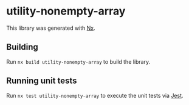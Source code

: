 # utility-nonempty-array

This library was generated with [Nx](https://nx.dev).

## Building

Run `nx build utility-nonempty-array` to build the library.

## Running unit tests

Run `nx test utility-nonempty-array` to execute the unit tests via [Jest](https://jestjs.io).

